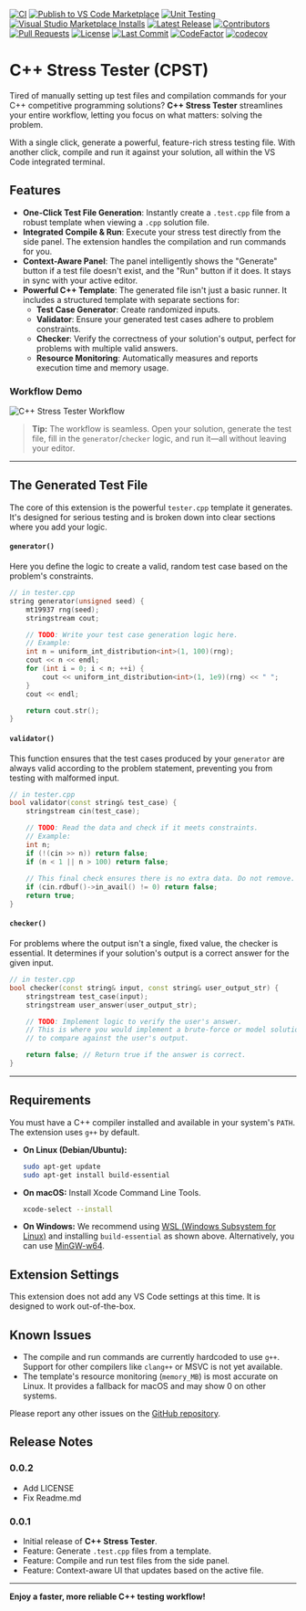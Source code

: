 [![CI](https://github.com/2077DevWave/cpst/actions/workflows/ci.yml/badge.svg)](https://github.com/2077DevWave/cpst/actions/workflows/ci.yml)
[![Publish to VS Code Marketplace](https://github.com/2077DevWave/cpst/actions/workflows/publish.yml/badge.svg?branch=master)](https://github.com/2077DevWave/cpst/actions/workflows/publish.yml)
[![Unit Testing](https://github.com/2077DevWave/cpst/actions/workflows/unit_test.yaml/badge.svg)](https://github.com/2077DevWave/cpst/actions/workflows/unit_test.yaml)
[![Visual Studio Marketplace Installs](https://img.shields.io/visual-studio-marketplace/i/2077devwave.cpst?style=flat&logo=visual-studio-code)](https://marketplace.visualstudio.com/items?itemName=2077devwave.cpst)
[![Latest Release](https://img.shields.io/github/v/tag/2077devwave/cpst)](https://github.com/2077DevWave/cpst/tags)
[![Contributors](https://img.shields.io/github/contributors/2077devwave/cpst)](https://github.com/2077devwave/cpst/graphs/contributors)
[![Pull Requests](https://img.shields.io/github/issues-pr/2077devwave/cpst)](https://github.com/2077devwave/cpst/pulls)
[![License](https://img.shields.io/github/license/2077devwave/cpst)](https://github.com/2077devwave/cpst/blob/main/LICENSE)
[![Last Commit](https://img.shields.io/github/last-commit/2077devwave/cpst)](https://github.com/2077devwave/cpst/commits/main)
[![CodeFactor](https://www.codefactor.io/repository/github/2077devwave/cpst/badge)](https://www.codefactor.io/repository/github/2077devwave/cpst)
[![codecov](https://codecov.io/github/2077DevWave/cpst/graph/badge.svg?token=LW35MPFY1H)](https://codecov.io/github/2077DevWave/cpst)
 
# C++ Stress Tester (CPST)

Tired of manually setting up test files and compilation commands for your C++ competitive programming solutions? **C++ Stress Tester** streamlines your entire workflow, letting you focus on what matters: solving the problem.

With a single click, generate a powerful, feature-rich stress testing file. With another click, compile and run it against your solution, all within the VS Code integrated terminal.

## Features

*   **One-Click Test File Generation**: Instantly create a `.test.cpp` file from a robust template when viewing a `.cpp` solution file.
*   **Integrated Compile & Run**: Execute your stress test directly from the side panel. The extension handles the compilation and run commands for you.
*   **Context-Aware Panel**: The panel intelligently shows the "Generate" button if a test file doesn't exist, and the "Run" button if it does. It stays in sync with your active editor.
*   **Powerful C++ Template**: The generated file isn't just a basic runner. It includes a structured template with separate sections for:
    *   **Test Case Generator**: Create randomized inputs.
    *   **Validator**: Ensure your generated test cases adhere to problem constraints.
    *   **Checker**: Verify the correctness of your solution's output, perfect for problems with multiple valid answers.
    *   **Resource Monitoring**: Automatically measures and reports execution time and memory usage.

### Workflow Demo

![C++ Stress Tester Workflow](images/workflow.gif)

> **Tip:** The workflow is seamless. Open your solution, generate the test file, fill in the `generator`/`checker` logic, and run it—all without leaving your editor.

---

## The Generated Test File

The core of this extension is the powerful `tester.cpp` template it generates. It's designed for serious testing and is broken down into clear sections where you add your logic.

#### `generator()`
Here you define the logic to create a valid, random test case based on the problem's constraints.
```cpp
// in tester.cpp
string generator(unsigned seed) {
    mt19937 rng(seed);
    stringstream cout;

    // TODO: Write your test case generation logic here.
    // Example:
    int n = uniform_int_distribution<int>(1, 100)(rng);
    cout << n << endl;
    for (int i = 0; i < n; ++i) {
        cout << uniform_int_distribution<int>(1, 1e9)(rng) << " ";
    }
    cout << endl;

    return cout.str();
}
```

#### `validator()`
This function ensures that the test cases produced by your `generator` are always valid according to the problem statement, preventing you from testing with malformed input.
```cpp
// in tester.cpp
bool validator(const string& test_case) {
    stringstream cin(test_case);

    // TODO: Read the data and check if it meets constraints.
    // Example:
    int n;
    if (!(cin >> n)) return false;
    if (n < 1 || n > 100) return false;
    
    // This final check ensures there is no extra data. Do not remove.
    if (cin.rdbuf()->in_avail() != 0) return false;
    return true;
}
```

#### `checker()`
For problems where the output isn't a single, fixed value, the checker is essential. It determines if your solution's output is a correct answer for the given input.
```cpp
// in tester.cpp
bool checker(const string& input, const string& user_output_str) {
    stringstream test_case(input);
    stringstream user_answer(user_output_str);

    // TODO: Implement logic to verify the user's answer.
    // This is where you would implement a brute-force or model solution
    // to compare against the user's output.

    return false; // Return true if the answer is correct.
}
```

---

## Requirements

You must have a C++ compiler installed and available in your system's `PATH`. The extension uses `g++` by default.

*   **On Linux (Debian/Ubuntu):**
    ```bash
    sudo apt-get update
    sudo apt-get install build-essential
    ```
*   **On macOS:** Install Xcode Command Line Tools.
    ```bash
    xcode-select --install
    ```
*   **On Windows:** We recommend using [WSL (Windows Subsystem for Linux)](https://docs.microsoft.com/en-us/windows/wsl/install) and installing `build-essential` as shown above. Alternatively, you can use [MinGW-w64](https://www.mingw-w64.org/).

## Extension Settings

This extension does not add any VS Code settings at this time. It is designed to work out-of-the-box.

## Known Issues

*   The compile and run commands are currently hardcoded to use `g++`. Support for other compilers like `clang++` or MSVC is not yet available.
*   The template's resource monitoring (`memory_MB`) is most accurate on Linux. It provides a fallback for macOS and may show 0 on other systems.

Please report any other issues on the [GitHub repository](https://github.com/2077DevWave/cpst).

## Release Notes

### 0.0.2

*   Add LICENSE
*   Fix Readme.md

### 0.0.1

*   Initial release of **C++ Stress Tester**.
*   Feature: Generate `.test.cpp` files from a template.
*   Feature: Compile and run test files from the side panel.
*   Feature: Context-aware UI that updates based on the active file.

---

**Enjoy a faster, more reliable C++ testing workflow!**
